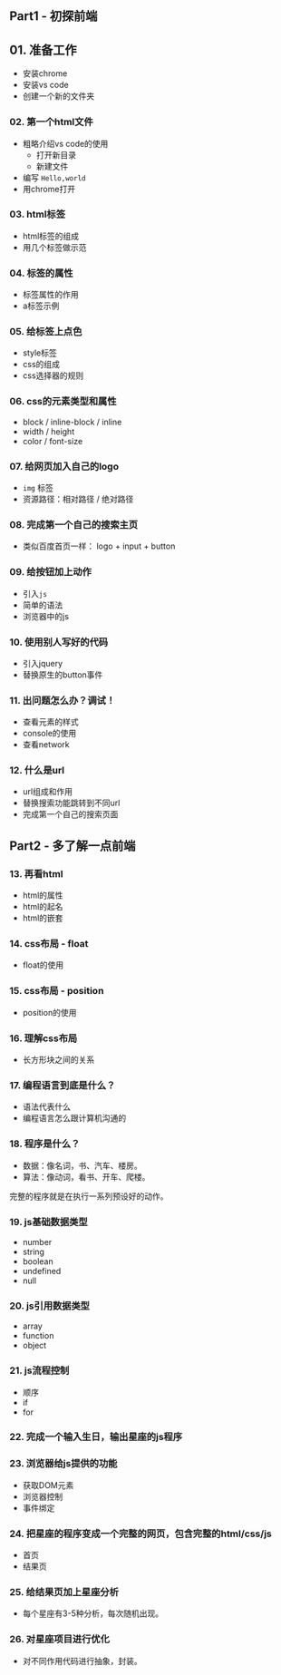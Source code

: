 
## Part1 - 初探前端

## 01. 准备工作
* 安装chrome
* 安装vs code
* 创建一个新的文件夹

### 02. 第一个html文件
* 粗略介绍vs code的使用
  * 打开新目录
  * 新建文件
* 编写 `Hello,world` 
* 用chrome打开

### 03. html标签
* html标签的组成
* 用几个标签做示范

### 04. 标签的属性
* 标签属性的作用
* a标签示例

### 05. 给标签上点色
* style标签
* css的组成
* css选择器的规则

### 06. css的元素类型和属性
* block / inline-block / inline
* width / height
* color / font-size

### 07. 给网页加入自己的logo
* `img` 标签
* 资源路径：相对路径 / 绝对路径

### 08. 完成第一个自己的搜索主页
* 类似百度首页一样： logo + input + button

### 09. 给按钮加上动作
* 引入`js`
* 简单的语法
* 浏览器中的js
  

### 10. 使用别人写好的代码
* 引入jquery
* 替换原生的button事件

### 11. 出问题怎么办？调试！
* 查看元素的样式
* console的使用
* 查看network

### 12. 什么是url
* url组成和作用
* 替换搜索功能跳转到不同url
* 完成第一个自己的搜索页面

## Part2 - 多了解一点前端

### 13. 再看html
* html的属性
* html的起名
* html的嵌套


### 14. css布局 - float
* float的使用


### 15. css布局 - position
* position的使用

### 16. 理解css布局
* 长方形块之间的关系

### 17. 编程语言到底是什么？
* 语法代表什么
* 编程语言怎么跟计算机沟通的

### 18. 程序是什么？
* 数据：像名词，书、汽车、楼房。
* 算法：像动词，看书、开车、爬楼。

完整的程序就是在执行一系列预设好的动作。

### 19. js基础数据类型
* number
* string
* boolean
* undefined
* null

### 20. js引用数据类型
* array
* function
* object

### 21. js流程控制
* 顺序
* if
* for

### 22. 完成一个输入生日，输出星座的js程序


### 23. 浏览器给js提供的功能
* 获取DOM元素
* 浏览器控制
* 事件绑定

### 24. 把星座的程序变成一个完整的网页，包含完整的html/css/js
* 首页
* 结果页

### 25. 给结果页加上星座分析
* 每个星座有3-5种分析，每次随机出现。

### 26. 对星座项目进行优化
* 对不同作用代码进行抽象，封装。

